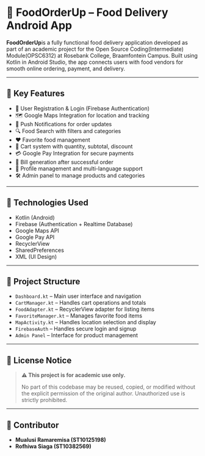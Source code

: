 # 🍔 FoodOrderUp – Food Delivery Android App

**FoodOrderUp**is a fully functional food delivery application developed as part of an academic project for the Open Source Coding(Intermediate) Module(OPSC6312) at Rosebank College, Braamfontein Campus. Built using Kotlin in Android Studio, the app connects users with food vendors for smooth online ordering, payment, and delivery.

---

## 📱 Key Features

- 🔐 User Registration & Login (Firebase Authentication)
- 🗺️ Google Maps Integration for location and tracking
- 🔔 Push Notifications for order updates
- 🔍 Food Search with filters and categories
- ❤️ Favorite food management
- 🛒 Cart system with quantity, subtotal, discount
- 💳 Google Pay Integration for secure payments
- 🧾 Bill generation after successful order
- 👤 Profile management and multi-language support
- 🛠️ Admin panel to manage products and categories

---

## 🔧 Technologies Used

- Kotlin (Android)
- Firebase (Authentication + Realtime Database)
- Google Maps API
- Google Pay API
- RecyclerView
- SharedPreferences
- XML (UI Design)

---

## 📂 Project Structure

- `Dashboard.kt` – Main user interface and navigation
- `CartManager.kt` – Handles cart operations and totals
- `FoodAdapter.kt` – RecyclerView adapter for listing items
- `FavoriteManager.kt` – Manages favorite food items
- `MapActivity.kt` – Handles location selection and display
- `FirebaseAuth` – Handles secure login and signup
- `Admin Panel` – Interface for product management

---

## 🚫 License Notice

> **⚠️ This project is for academic use only.**
>
> No part of this codebase may be reused, copied, or modified without the explicit permission of the original author. Unauthorized use is strictly prohibited.

---

## 👤 Contributor
- **Mualusi Ramaremisa (ST10125198)**
- **Rofhiwa Siaga (ST10382569)**

